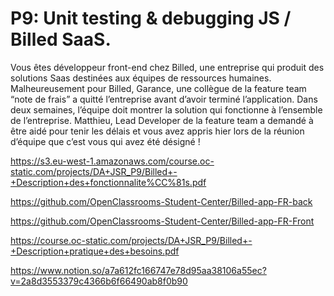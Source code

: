 # P9: Unit testing & debugging JS / Billed SaaS.

Vous êtes développeur front-end chez Billed, une entreprise qui produit des solutions Saas destinées aux équipes de ressources humaines.
Malheureusement pour Billed, Garance, une collègue de la feature team “note de frais” a quitté l’entreprise avant d’avoir terminé l’application. Dans deux semaines, l’équipe doit montrer la solution qui fonctionne à l’ensemble de l’entreprise. Matthieu, Lead Developer de la feature team a demandé à être aidé pour tenir les délais et vous avez appris hier lors de la réunion d’équipe que c’est vous qui avez été désigné !

https://s3.eu-west-1.amazonaws.com/course.oc-static.com/projects/DA+JSR_P9/Billed+-+Description+des+fonctionnalite%CC%81s.pdf

https://github.com/OpenClassrooms-Student-Center/Billed-app-FR-back

https://github.com/OpenClassrooms-Student-Center/Billed-app-FR-Front

https://course.oc-static.com/projects/DA+JSR_P9/Billed+-+Description+pratique+des+besoins.pdf

https://www.notion.so/a7a612fc166747e78d95aa38106a55ec?v=2a8d3553379c4366b6f66490ab8f0b90

